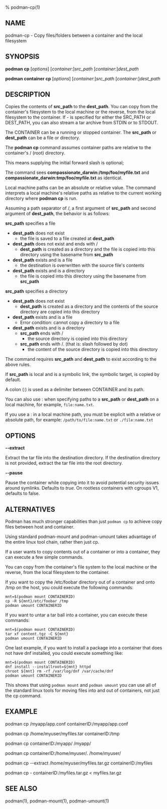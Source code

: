 % podman-cp(1)

## NAME
podman\-cp - Copy files/folders between a container and the local filesystem

## SYNOPSIS
**podman cp** [*options*] [*container*:]*src_path* [*container*:]*dest_path*

**podman container cp** [*options*] [*container*:]*src_path* [*container*:]*dest_path*

## DESCRIPTION
Copies the contents of **src_path** to the **dest_path**. You can copy from the container's filesystem to the local machine or the reverse, from the local filesystem to the container.
If - is specified for either the SRC_PATH or DEST_PATH, you can also stream a tar archive from STDIN or to STDOUT.

The CONTAINER can be a running or stopped container. The **src_path** or **dest_path** can be a file or directory.

The **podman cp** command assumes container paths are relative to the container's / (root) directory.

This means supplying the initial forward slash is optional;

The command sees **compassionate_darwin:/tmp/foo/myfile.txt** and **compassionate_darwin:tmp/foo/myfile.txt** as identical.

Local machine paths can be an absolute or relative value.
The command interprets a local machine's relative paths as relative to the current working directory where **podman cp** is run.

Assuming a path separator of /, a first argument of **src_path** and second argument of **dest_path**, the behavior is as follows:

**src_path** specifies a file
  - **dest_path** does not exist
	- the file is saved to a file created at **dest_path**
  - **dest_path** does not exist and ends with /
	- **dest_path** is created as a directory and the file is copied into this directory using the basename from **src_path**
  - **dest_path** exists and is a file
	- the destination is overwritten with the source file's contents
  - **dest_path** exists and is a directory
	- the file is copied into this directory using the basename from **src_path**

**src_path** specifies a directory
  - **dest_path** does not exist
	- **dest_path** is created as a directory and the contents of the source directory are copied into this directory
  - **dest_path** exists and is a file
	- Error condition: cannot copy a directory to a file
  - **dest_path** exists and is a directory
	- **src_path** ends with /
		- the source directory is copied into this directory
	- **src_path** ends with /. (that is: slash followed by dot)
		- the content of the source directory is copied into this directory

The command requires **src_path** and **dest_path** to exist according to the above rules.

If **src_path** is local and is a symbolic link, the symbolic target, is copied by default.

A colon (:) is used as a delimiter between CONTAINER and its path.

You can also use : when specifying paths to a **src_path** or **dest_path** on a local machine, for example, `file:name.txt`.

If you use a : in a local machine path, you must be explicit with a relative or absolute path, for example:
	`/path/to/file:name.txt` or `./file:name.txt`

## OPTIONS

**--extract**

Extract the tar file into the destination directory. If the destination directory is not provided, extract the tar file into the root directory.

**--pause**

Pause the container while copying into it to avoid potential security issues around symlinks. Defaults to *true*. On rootless containers with cgroups V1, defaults to false.

## ALTERNATIVES

Podman has much stronger capabilities than just `podman cp` to achieve copy files between host and container.

Using standard podman-mount and podman-umount takes advantage of the entire linux tool chain, rather
then just cp.

If a user wants to copy contents out of a container or into a container, they can execute a few simple commands.

You can copy from the container's file system to the local machine or the reverse, from the local filesystem to the container.

If you want to copy the /etc/foobar directory out of a container and onto /tmp on the host, you could execute the following commands:

	mnt=$(podman mount CONTAINERID)
	cp -R ${mnt}/etc/foobar /tmp
	podman umount CONTAINERID

If you want to untar a tar ball into a container, you can execute these commands:

	mnt=$(podman mount CONTAINERID)
	tar xf content.tgz -C ${mnt}
	podman umount CONTAINERID

One last example, if you want to install a package into a container that
does not have dnf installed, you could execute something like:

	mnt=$(podman mount CONTAINERID)
	dnf install --installroot=${mnt} httpd
	chroot ${mnt} rm -rf /var/log/dnf /var/cache/dnf
	podman umount CONTAINERID

This shows that using `podman mount` and `podman umount` you can use all of the
standard linux tools for moving files into and out of containers, not just
the cp command.

## EXAMPLE

podman cp /myapp/app.conf containerID:/myapp/app.conf

podman cp /home/myuser/myfiles.tar containerID:/tmp

podman cp containerID:/myapp/ /myapp/

podman cp containerID:/home/myuser/. /home/myuser/

podman cp --extract /home/myuser/myfiles.tar.gz containerID:/myfiles

podman cp - containerID:/myfiles.tar.gz < myfiles.tar.gz

## SEE ALSO
podman(1), podman-mount(1), podman-umount(1)
